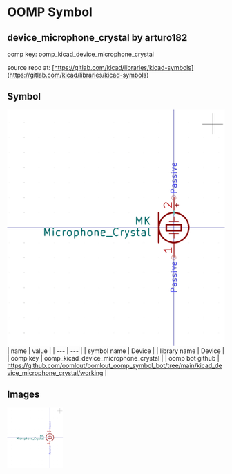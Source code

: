 # OOMP Symbol  
## device_microphone_crystal  by arturo182  
  
oomp key: oomp_kicad_device_microphone_crystal  
  
source repo at: [https://gitlab.com/kicad/libraries/kicad-symbols](https://gitlab.com/kicad/libraries/kicad-symbols)  
## Symbol  
  
[![working.png](working_600.png)](working.png)  
| name | value | 
| --- | --- | 
| symbol name | Device | 
| library name | Device | 
| oomp key | oomp_kicad_device_microphone_crystal | 
| oomp bot github | https://github.com/oomlout/oomlout_oomp_symbol_bot/tree/main/kicad_device_microphone_crystal/working | 
## Images  
  
[![working.png](working_140.png)](working.png)  
